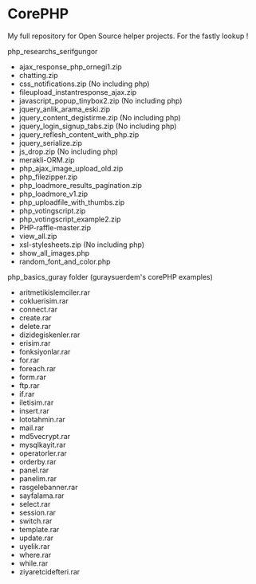 # CorePHP
My full repository for Open Source helper projects. For the fastly lookup !

php_researchs_serifgungor
- ajax_response_php_ornegi1.zip
- chatting.zip
- css_notifications.zip (No including php)
- fileupload_instantresponse_ajax.zip
- javascript_popup_tinybox2.zip (No including php)
- jquery_anlik_arama_eski.zip
- jquery_content_degistirme.zip (No including php)
- jquery_login_signup_tabs.zip (No including php)
- jquery_reflesh_content_with_php.zip
- jquery_serialize.zip
- js_drop.zip (No including php)
- merakli-ORM.zip
- php_ajax_image_upload_old.zip
- php_filezipper.zip
- php_loadmore_results_pagination.zip
- php_loadmore_v1.zip
- php_uploadfile_with_thumbs.zip
- php_votingscript.zip
- php_votingscript_example2.zip
- PHP-raffle-master.zip
- view_all.zip
- xsl-stylesheets.zip (No including php)
- show_all_images.php
- random_font_and_color.php


php_basics_guray folder (guraysuerdem's corePHP examples)
-	aritmetikislemciler.rar
- cokluerisim.rar
-	connect.rar
- create.rar
- delete.rar
- dizidegiskenler.rar
- erisim.rar
- fonksiyonlar.rar
- for.rar
- foreach.rar
- form.rar
- ftp.rar
- if.rar
- iletisim.rar
- insert.rar
- lototahmin.rar
- mail.rar
- md5vecrypt.rar
- mysqlkayit.rar
- operatorler.rar
- orderby.rar
- panel.rar
- panelim.rar
- rasgelebanner.rar
- sayfalama.rar
- select.rar
- session.rar
- switch.rar
- template.rar
- update.rar
- uyelik.rar
- where.rar
- while.rar
- ziyaretcidefteri.rar
